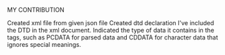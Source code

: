 MY CONTRIBUTION

Created xml file from given json file
Created dtd declaration
I've included the DTD  in the xml document.
Indicated the type of data it contains in the tags, such as PCDATA for parsed data and CDDATA for character data that ignores special meanings.

